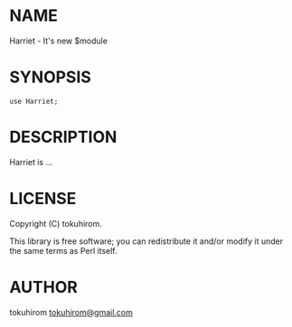 # NAME

Harriet - It's new $module

# SYNOPSIS

    use Harriet;

# DESCRIPTION

Harriet is ...

# LICENSE

Copyright (C) tokuhirom.

This library is free software; you can redistribute it and/or modify
it under the same terms as Perl itself.

# AUTHOR

tokuhirom <tokuhirom@gmail.com>
